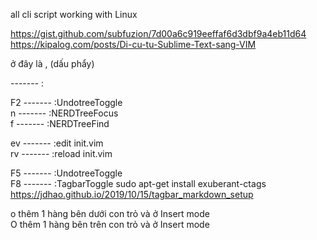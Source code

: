 all cli script working with Linux       

https://gist.github.com/subfuzion/7d00a6c919eeffaf6d3dbf9a4eb11d64      
https://kipalog.com/posts/Di-cu-tu-Sublime-Text-sang-VIM        

<leader> ở đây là , (dấu phẩy)

<leader>  ------- :     

F2          ------- :UndotreeToggle     
<leader>n   ------- :NERDTreeFocus     
<leader>f   ------- :NERDTreeFind

<leader>ev  ------- :edit init.vim      
<leader>rv  ------- :reload init.vim        

F5          ------- :UndotreeToggle     
F8          ------- :TagbarToggle    sudo apt-get install exuberant-ctags  https://jdhao.github.io/2019/10/15/tagbar_markdown_setup

o       thêm 1 hàng bên dưới con trỏ và ở Insert mode       
O       thêm 1 hàng bên trên con trỏ và ở Insert mode       
       
